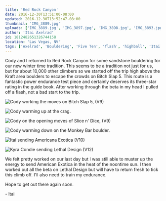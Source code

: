 ```yaml
---
title: 'Red Rock Canyon'
date: 2016-12-30T13:51:00-08:00
updated: 2016-12-30T13:52:47-08:00
thumbnail: 'IMG_3889.jpg'
uploads: ['IMG_3889.jpg', 'IMG_3897.jpg', 'IMG_3898.jpg', 'IMG_3893.jpg', 'IMG_3902.jpg', 'IMG_3912.jpg']
author: 'Itai Axelrad'
id: 1812482651326744158
location: 'Las Vegas, NV'
tags: ['Axelrad', 'Bouldering', 'Five Ten', 'flash', 'highball', 'Itai', 'Las Vegas', 'Nevada', 'Red Rocks']
---
```


Cody and I returned to Red Rock Canyon for some sandstone bouldering for our new winter time tradition. This seems to be a tradition not just for us, but for about 10,000 other climbers so we started off the trip high above the Kraft area boulders to escape the crowds on Bitch Slap 5. This route is a fantastic power endurance test piece and certainly deserves its three-star rating in the guide book. After working through the beta in my head I pulled off a flash, not a bad start to the trip.

![Cody working the moves on Bitch Slap 5, (V9)](uploads/IMG_3889.jpg)

![Cody warming up at the crag.](uploads/IMG_3897.jpg)

![Cody on the opening moves of Slice n' Dice, (V9)](uploads/IMG_3898.jpg)

![Cody warming down on the Monkey Bar boulder.](uploads/IMG_3893.jpg)

![Itai sending Americana Exotica (V10)](uploads/IMG_3902.jpg)

![Kyra Condie sending Lethal Design (V12)](uploads/IMG_3912.jpg)

We felt pretty worked on our last day but I was still able to muster up the energy to send American Exotica in the heat of the noontime sun. I then worked out all the beta on Lethal Design but will have to return fresh to tick this climb off. I'll also need to train my endurance.

Hope to get out there again soon.

\- Itai
